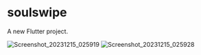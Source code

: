 # soulswipe

A new Flutter project.


![Screenshot_20231215_025919](https://github.com/myselfrohit51/soulswipe/assets/95743358/c62cbeb9-3d39-47b0-8ddf-faed58a5452b)
![Screenshot_20231215_025928](https://github.com/myselfrohit51/soulswipe/assets/95743358/1a1057ae-c25b-4a53-bf9c-b8d2473e4051)


